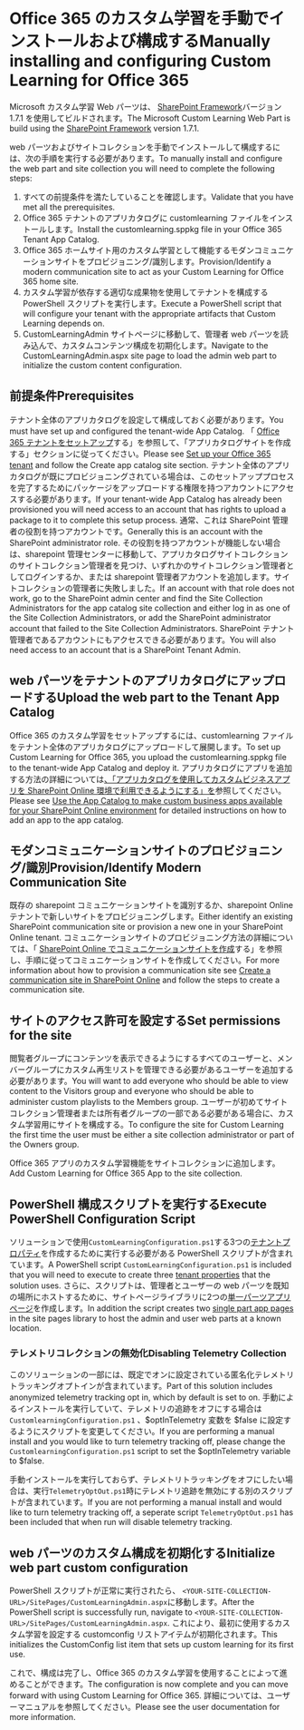 # <a name="manually-installing-and-configuring-custom-learning-for-office-365"></a><span data-ttu-id="022e7-101">Office 365 のカスタム学習を手動でインストールおよび構成する</span><span class="sxs-lookup"><span data-stu-id="022e7-101">Manually installing and configuring Custom Learning for Office 365</span></span>

<span data-ttu-id="022e7-102">Microsoft カスタム学習 Web パーツは、 [SharePoint Framework](https://docs.microsoft.com/en-us/sharepoint/dev/spfx/sharepoint-framework-overview)バージョン1.7.1 を使用してビルドされます。</span><span class="sxs-lookup"><span data-stu-id="022e7-102">The Microsoft Custom Learning Web Part is build using the [SharePoint Framework](https://docs.microsoft.com/en-us/sharepoint/dev/spfx/sharepoint-framework-overview) version 1.7.1.</span></span>

<span data-ttu-id="022e7-103">web パーツおよびサイトコレクションを手動でインストールして構成するには、次の手順を実行する必要があります。</span><span class="sxs-lookup"><span data-stu-id="022e7-103">To manually install and configure the web part and site collection you will need to complete the following steps:</span></span>

1. <span data-ttu-id="022e7-104">すべての前提条件を満たしていることを確認します。</span><span class="sxs-lookup"><span data-stu-id="022e7-104">Validate that you have met all the prerequisites.</span></span>
1. <span data-ttu-id="022e7-105">Office 365 テナントのアプリカタログに customlearning ファイルをインストールします。</span><span class="sxs-lookup"><span data-stu-id="022e7-105">Install the customlearning.sppkg file in your Office 365 Tenant App Catalog.</span></span>
1. <span data-ttu-id="022e7-106">Office 365 ホームサイト用のカスタム学習として機能するモダンコミュニケーションサイトをプロビジョニング/識別します。</span><span class="sxs-lookup"><span data-stu-id="022e7-106">Provision/Identify a modern communication site to act as your Custom Learning for Office 365 home site.</span></span>
1. <span data-ttu-id="022e7-107">カスタム学習が依存する適切な成果物を使用してテナントを構成する PowerShell スクリプトを実行します。</span><span class="sxs-lookup"><span data-stu-id="022e7-107">Execute a PowerShell script that will configure your tenant with the appropriate artifacts that Custom Learning depends on.</span></span>
1. <span data-ttu-id="022e7-108">CustomLearningAdmin サイトページに移動して、管理者 web パーツを読み込んで、カスタムコンテンツ構成を初期化します。</span><span class="sxs-lookup"><span data-stu-id="022e7-108">Navigate to the CustomLearningAdmin.aspx site page to load the admin web part to initialize the custom content configuration.</span></span>

## <a name="prerequisites"></a><span data-ttu-id="022e7-109">前提条件</span><span class="sxs-lookup"><span data-stu-id="022e7-109">Prerequisites</span></span>

<span data-ttu-id="022e7-110">テナント全体のアプリカタログを設定して構成しておく必要があります。</span><span class="sxs-lookup"><span data-stu-id="022e7-110">You must have set up and configured the tenant-wide App Catalog.</span></span> <span data-ttu-id="022e7-111">「 [Office 365 テナントをセットアップ](https://docs.microsoft.com/en-us/sharepoint/dev/spfx/set-up-your-developer-tenant#create-app-catalog-site)する」を参照して、「アプリカタログサイトを作成する」セクションに従ってください。</span><span class="sxs-lookup"><span data-stu-id="022e7-111">Please see [Set up your Office 365 tenant](https://docs.microsoft.com/en-us/sharepoint/dev/spfx/set-up-your-developer-tenant#create-app-catalog-site) and follow the Create app catalog site section.</span></span> <span data-ttu-id="022e7-112">テナント全体のアプリカタログが既にプロビジョニングされている場合は、このセットアッププロセスを完了するためにパッケージをアップロードする権限を持つアカウントにアクセスする必要があります。</span><span class="sxs-lookup"><span data-stu-id="022e7-112">If your tenant-wide App Catalog has already been provisioned you will need access to an account that has rights to upload a package to it to complete this setup process.</span></span> <span data-ttu-id="022e7-113">通常、これは SharePoint 管理者の役割を持つアカウントです。</span><span class="sxs-lookup"><span data-stu-id="022e7-113">Generally this is an account with the SharePoint administrator role.</span></span> <span data-ttu-id="022e7-114">その役割を持つアカウントが機能しない場合は、sharepoint 管理センターに移動して、アプリカタログサイトコレクションのサイトコレクション管理者を見つけ、いずれかのサイトコレクション管理者としてログインするか、または sharepoint 管理者アカウントを追加します。サイトコレクションの管理者に失敗しました。</span><span class="sxs-lookup"><span data-stu-id="022e7-114">If an account with that role does not work, go to the SharePoint admin center and find the Site Collection Administrators for the app catalog site collection and either log in as one of the Site Collection Administrators, or add the SharePoint administrator account that failed to the Site Collection Administrators.</span></span> <span data-ttu-id="022e7-115">SharePoint テナント管理者であるアカウントにもアクセスできる必要があります。</span><span class="sxs-lookup"><span data-stu-id="022e7-115">You will also need access to an account that is a SharePoint Tenant Admin.</span></span>

## <a name="upload-the-web-part-to-the-tenant-app-catalog"></a><span data-ttu-id="022e7-116">web パーツをテナントのアプリカタログにアップロードする</span><span class="sxs-lookup"><span data-stu-id="022e7-116">Upload the web part to the Tenant App Catalog</span></span>

<span data-ttu-id="022e7-117">Office 365 のカスタム学習をセットアップするには、customlearning ファイルをテナント全体のアプリカタログにアップロードして展開します。</span><span class="sxs-lookup"><span data-stu-id="022e7-117">To set up Custom Learning for Office 365, you upload the customlearning.sppkg file to the tenant-wide App Catalog and deploy it.</span></span> <span data-ttu-id="022e7-118">アプリカタログにアプリを追加する方法の詳細については[、「アプリカタログを使用してカスタムビジネスアプリを SharePoint Online 環境で利用できるようにする」を](https://docs.microsoft.com/en-us/sharepoint/use-app-catalog)参照してください。</span><span class="sxs-lookup"><span data-stu-id="022e7-118">Please see [Use the App Catalog to make custom business apps available for your SharePoint Online environment](https://docs.microsoft.com/en-us/sharepoint/use-app-catalog) for detailed instructions on how to add an app to the app catalog.</span></span>

## <a name="provisionidentify-modern-communication-site"></a><span data-ttu-id="022e7-119">モダンコミュニケーションサイトのプロビジョニング/識別</span><span class="sxs-lookup"><span data-stu-id="022e7-119">Provision/Identify Modern Communication Site</span></span>

<span data-ttu-id="022e7-120">既存の sharepoint コミュニケーションサイトを識別するか、sharepoint Online テナントで新しいサイトをプロビジョニングします。</span><span class="sxs-lookup"><span data-stu-id="022e7-120">Either identify an existing SharePoint communication site or provision a new one in your SharePoint Online tenant.</span></span> <span data-ttu-id="022e7-121">コミュニケーションサイトのプロビジョニング方法の詳細については、「 [SharePoint Online でコミュニケーションサイトを作成](https://support.office.com/en-us/article/create-a-communication-site-in-sharepoint-online-7fb44b20-a72f-4d2c-9173-fc8f59ba50eb)する」を参照し、手順に従ってコミュニケーションサイトを作成してください。</span><span class="sxs-lookup"><span data-stu-id="022e7-121">For more information about how to provision a communication site see [Create a communication site in SharePoint Online](https://support.office.com/en-us/article/create-a-communication-site-in-sharepoint-online-7fb44b20-a72f-4d2c-9173-fc8f59ba50eb) and follow the steps to create a communication site.</span></span>

## <a name="set-permissions-for-the-site"></a><span data-ttu-id="022e7-122">サイトのアクセス許可を設定する</span><span class="sxs-lookup"><span data-stu-id="022e7-122">Set permissions for the site</span></span>

<span data-ttu-id="022e7-123">閲覧者グループにコンテンツを表示できるようにするすべてのユーザーと、メンバーグループにカスタム再生リストを管理できる必要があるユーザーを追加する必要があります。</span><span class="sxs-lookup"><span data-stu-id="022e7-123">You will want to add everyone who should be able to view content to the Visitors group and everyone who should be able to administer custom playlists to the Members group.</span></span> <span data-ttu-id="022e7-124">ユーザーが初めてサイトコレクション管理者または所有者グループの一部である必要がある場合に、カスタム学習用にサイトを構成する。</span><span class="sxs-lookup"><span data-stu-id="022e7-124">To configure the site for Custom Learning the first time the user must be either a site collection administrator or part of the Owners group.</span></span>

<span data-ttu-id="022e7-125">Office 365 アプリのカスタム学習機能をサイトコレクションに追加します。</span><span class="sxs-lookup"><span data-stu-id="022e7-125">Add Custom Learning for Office 365 App to the site collection.</span></span>

## <a name="execute-powershell-configuration-script"></a><span data-ttu-id="022e7-126">PowerShell 構成スクリプトを実行する</span><span class="sxs-lookup"><span data-stu-id="022e7-126">Execute PowerShell Configuration Script</span></span>

<span data-ttu-id="022e7-127">ソリューションで使用`CustomLearningConfiguration.ps1`する3つの[テナントプロパティ](https://docs.microsoft.com/en-us/sharepoint/dev/spfx/tenant-properties)を作成するために実行する必要がある PowerShell スクリプトが含まれています。</span><span class="sxs-lookup"><span data-stu-id="022e7-127">A PowerShell script `CustomLearningConfiguration.ps1` is included that you will need to execute to create three [tenant properties](https://docs.microsoft.com/en-us/sharepoint/dev/spfx/tenant-properties) that the solution uses.</span></span> <span data-ttu-id="022e7-128">さらに、スクリプトは、管理者とユーザーの web パーツを既知の場所にホストするために、サイトページライブラリに2つの[単一パーツアプリページ](https://docs.microsoft.com/en-us/sharepoint/dev/spfx/web-parts/single-part-app-pages)を作成します。</span><span class="sxs-lookup"><span data-stu-id="022e7-128">In addition the script creates two [single part app pages](https://docs.microsoft.com/en-us/sharepoint/dev/spfx/web-parts/single-part-app-pages) in the site pages library to host the admin and user web parts at a known location.</span></span>

### <a name="disabling-telemetry-collection"></a><span data-ttu-id="022e7-129">テレメトリコレクションの無効化</span><span class="sxs-lookup"><span data-stu-id="022e7-129">Disabling Telemetry Collection</span></span>

<span data-ttu-id="022e7-130">このソリューションの一部には、既定でオンに設定されている匿名化テレメトリトラッキングオプトインが含まれています。</span><span class="sxs-lookup"><span data-stu-id="022e7-130">Part of this solution includes anonymized telemetry tracking opt in, which by default is set to on.</span></span> <span data-ttu-id="022e7-131">手動によるインストールを実行していて、テレメトリの追跡をオフにする場合は`CustomlearningConfiguration.ps1` 、$optInTelemetry 変数を $false に設定するようにスクリプトを変更してください。</span><span class="sxs-lookup"><span data-stu-id="022e7-131">If you are performing a manual install and you would like to turn telemetry tracking off, please change the `CustomlearningConfiguration.ps1` script to set the $optInTelemetry variable to $false.</span></span>

<span data-ttu-id="022e7-132">手動インストールを実行しておらず、テレメトリトラッキングをオフにしたい場合は、実行`TelemetryOptOut.ps1`時にテレメトリ追跡を無効にする別のスクリプトが含まれています。</span><span class="sxs-lookup"><span data-stu-id="022e7-132">If you are not performing a manual install and would like to turn telemetry tracking off, a seperate script `TelemetryOptOut.ps1` has been included that when run will disable telemetry tracking.</span></span>

## <a name="initialize-web-part-custom-configuration"></a><span data-ttu-id="022e7-133">web パーツのカスタム構成を初期化する</span><span class="sxs-lookup"><span data-stu-id="022e7-133">Initialize web part custom configuration</span></span>

<span data-ttu-id="022e7-134">PowerShell スクリプトが正常に実行されたら、 `<YOUR-SITE-COLLECTION-URL>/SitePages/CustomLearningAdmin.aspx`に移動します。</span><span class="sxs-lookup"><span data-stu-id="022e7-134">After the PowerShell script is successfully run, navigate to `<YOUR-SITE-COLLECTION-URL>/SitePages/CustomLearningAdmin.aspx`.</span></span> <span data-ttu-id="022e7-135">これにより、最初に使用するカスタム学習を設定する customconfig リストアイテムが初期化されます。</span><span class="sxs-lookup"><span data-stu-id="022e7-135">This initializes the CustomConfig list item that sets up custom learning for its first use.</span></span>

<span data-ttu-id="022e7-136">これで、構成は完了し、Office 365 のカスタム学習を使用することによって進めることができます。</span><span class="sxs-lookup"><span data-stu-id="022e7-136">The configuration is now complete and you can move forward with using Custom Learning for Office 365.</span></span> <span data-ttu-id="022e7-137">詳細については、ユーザーマニュアルを参照してください。</span><span class="sxs-lookup"><span data-stu-id="022e7-137">Please see the user documentation for more information.</span></span>